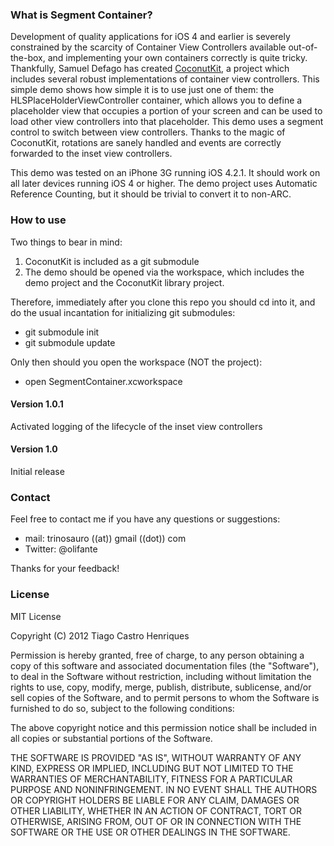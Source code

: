 ### What is Segment Container?

Development of quality applications for iOS 4 and earlier is severely constrained by the scarcity of Container View Controllers available out-of-the-box, and implementing your own containers correctly is quite tricky. Thankfully, Samuel Defago has created [CoconutKit](https://github.com/defagos/CoconutKit), a project which includes several robust implementations of container view controllers. This simple demo shows how simple it is to use just one of them: the HLSPlaceHolderViewController container, which allows you to define a placeholder view that occupies a portion of your screen and can be used to load other view controllers into that placeholder. This demo uses a segment control to switch between view controllers. Thanks to the magic of CoconutKit, rotations are sanely handled and events are correctly forwarded to the inset view controllers.

This demo was tested on an iPhone 3G running iOS 4.2.1. It should work on all later devices running iOS 4 or higher. The demo project uses Automatic Reference Counting, but it should be trivial to convert it to non-ARC.

### How to use

Two things to bear in mind:

1. CoconutKit is included as a git submodule
2. The demo should be opened via the workspace, which includes the demo project and the CoconutKit library project.

Therefore, immediately after you clone this repo you should cd into it, and do the usual incantation for initializing git submodules:

* git submodule init
* git submodule update

Only then should you open the workspace (NOT the project):

* open SegmentContainer.xcworkspace

#### Version 1.0.1
Activated logging of the lifecycle of the inset view controllers

#### Version 1.0
Initial release

### Contact
Feel free to contact me if you have any questions or suggestions:

* mail: trinosauro ((at)) gmail ((dot)) com
* Twitter: @olifante

Thanks for your feedback!

### License
MIT License

Copyright (C) 2012 Tiago Castro Henriques

Permission is hereby granted, free of charge, to any person obtaining a copy of this software and associated documentation files (the "Software"), to deal in the Software without restriction, including without limitation the rights to use, copy, modify, merge, publish, distribute, sublicense, and/or sell copies of the Software, and to permit persons to whom the Software is furnished to do so, subject to the following conditions:

The above copyright notice and this permission notice shall be included in all copies or substantial portions of the Software.

THE SOFTWARE IS PROVIDED "AS IS", WITHOUT WARRANTY OF ANY KIND, EXPRESS OR IMPLIED, INCLUDING BUT NOT LIMITED TO THE WARRANTIES OF MERCHANTABILITY, FITNESS FOR A PARTICULAR PURPOSE AND NONINFRINGEMENT. IN NO EVENT SHALL THE AUTHORS OR COPYRIGHT HOLDERS BE LIABLE FOR ANY CLAIM, DAMAGES OR OTHER LIABILITY, WHETHER IN AN ACTION OF CONTRACT, TORT OR OTHERWISE, ARISING FROM, OUT OF OR IN CONNECTION WITH THE SOFTWARE OR THE USE OR OTHER DEALINGS IN THE SOFTWARE.

